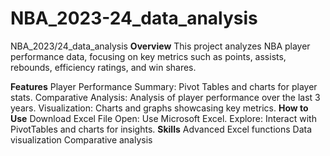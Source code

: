 # NBA_2023-24_data_analysis
NBA_2023/24_data_analysis
  **Overview**
  This project analyzes NBA player performance data, focusing on key metrics such as points, assists, rebounds, efficiency ratings, and win shares.

**Features**
    Player Performance Summary: Pivot Tables and charts for player stats.
    Comparative Analysis: Analysis of player performance over the last 3 years.
    Visualization: Charts and graphs showcasing key metrics.
**How to Use**
    Download Excel File
    Open: Use Microsoft Excel.
    Explore: Interact with PivotTables and charts for insights.
**Skills**
    Advanced Excel functions
    Data visualization
    Comparative analysis
